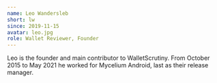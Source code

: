 ```yaml
---
name: Leo Wandersleb
short: lw
since: 2019-11-15
avatar: leo.jpg
role: Wallet Reviewer, Founder
---
```


Leo is the founder and main contributor to WalletScrutiny. From October 2015 to
May 2021 he worked for Mycelium Android, last as their release manager.
